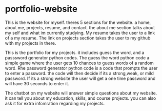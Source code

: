 # portfolio-website
This is the website for myself. theres 5 sections for the website. a home, about me, projects, resume, and contact. the about me section talks about my self and what im currently studying. My resume takes the user to a link of a my resume. The link on projects section takes the user to my github with my projects in there.

This is the portfolio for my projects. it includes guess the word, and a passsword generator python  codes.
The guess the word python code a simple game where the user gets 10 chances to guess words of a random word.
Rhe password generator python code is a code that prompts the user to enter a password. the code will then decide if its a strong,weak, or mild password. If its a strong website the user will get a one time password and will have 30 seconds to enter it.

The chatbot on my website will answer simple questions about my website. it can tell you about my education, skills, and course projects. you can also ask it for extra infomration regarding my projects.
